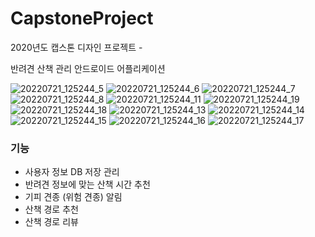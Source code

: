 # CapstoneProject
2020년도 캡스톤 디자인 프로젝트 -   
   
반려견 산책 관리 안드로이드 어플리케이션

![20220721_125244_5](https://user-images.githubusercontent.com/68460391/180126800-30401de6-207b-4292-af4e-c789630821f5.png)
![20220721_125244_6](https://user-images.githubusercontent.com/68460391/180126806-052ff400-428a-4117-8f5f-d2c456b162c0.png)
![20220721_125244_7](https://user-images.githubusercontent.com/68460391/180126810-4e286e02-3f57-4c31-aa4e-9bb8003a4171.png)
![20220721_125244_8](https://user-images.githubusercontent.com/68460391/180126812-69f186f5-9eb3-4a2c-abb6-ec886da658ea.png)
![20220721_125244_11](https://user-images.githubusercontent.com/68460391/180126820-a5e874cf-5399-4b3c-bb8a-10071c94e981.png)
![20220721_125244_19](https://user-images.githubusercontent.com/68460391/180126865-4c547c43-d5b6-4873-b6eb-1049e9b1be20.png)
![20220721_125244_18](https://user-images.githubusercontent.com/68460391/180126832-4be46486-f0fe-45ec-922f-a57bd0172ee6.png)
![20220721_125244_13](https://user-images.githubusercontent.com/68460391/180126836-7aa0d373-05f7-4a05-91a8-8e8cdd00f7b4.png)
![20220721_125244_14](https://user-images.githubusercontent.com/68460391/180126842-69dda6c4-3d65-42f9-bdf5-5bba231a3abd.png)
![20220721_125244_15](https://user-images.githubusercontent.com/68460391/180126848-9873647a-8e5d-4d4d-8d77-6b9ca2b7490d.png)
![20220721_125244_16](https://user-images.githubusercontent.com/68460391/180126852-1dc8287c-e58b-4b62-a911-d281cfc2902e.png)
![20220721_125244_17](https://user-images.githubusercontent.com/68460391/180126857-a03dd87c-e1ab-48b6-9c6d-0f1c470b35a1.png)

### 기능
- 사용자 정보 DB 저장 관리
- 반려견 정보에 맞는 산책 시간 추천   
- 기피 견종 (위험 견종) 알림   
- 산책 경로 추천   
- 산책 경로 리뷰   
